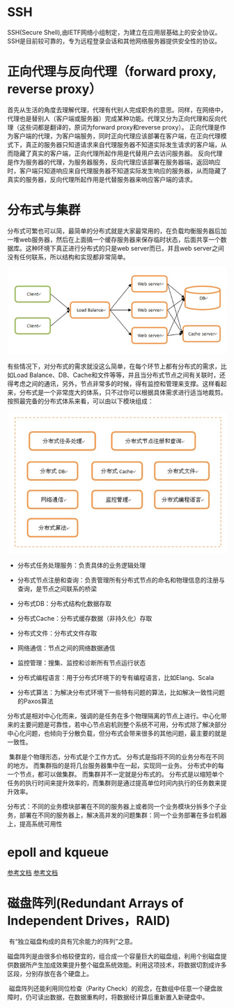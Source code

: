 # SSH
SSH(Secure Shell),由IETF网络小组制定，为建立在应用层基础上的安全协议。SSH是目前较可靠的，专为远程登录会话和其他网络服务器提供安全性的协议。

# 正向代理与反向代理（forward proxy, reverse proxy）
首先从生活的角度去理解代理，代理有代别人完成职务的意思。同样，在网络中，代理也是替别人（客户端或服务器）完成某种功能。代理又分为正向代理和反向代理（这些词都是翻译的，原词为forward proxy和reverse proxy）。
正向代理是作为客户端的代理，为客户端服务，同时正向代理应该部署在客户端，在正向代理模式下，真正的服务器只知道请求来自代理服务器不知道实际发生请求的客户端，从而隐藏了真实的客户端，正向代理所起作用是代替用户去访问服务器。
反向代理是作为服务器的代理，为服务器服务，反向代理应该部署在服务器端，返回响应时，客户端只知道响应来自代理服务器不知道实际发生响应的服务器，从而隐藏了真实的服务器，反向代理所起作用是代替服务器来响应客户端的请求。

# 分布式与集群
​	分布式可繁也可以简，最简单的分布式就是大家最常用的，在负载均衡服务器后加一堆web服务器，然后在上面搞一个缓存服务器来保存临时状态，后面共享一个数据库。这种环境下真正进行分布式的只是web server而已，并且web server之间没有任何联系，所以结构和实现都非常简单。

![img](picture/简单的分布式.gif)

​	有些情况下，对分布式的需求就没这么简单，在每个环节上都有分布式的需求，比如Load Balance、DB、Cache和文件等等，并且当分布式节点之间有关联时，还得考虑之间的通讯，另外，节点非常多的时候，得有监控和管理来支撑。这样看起来，分布式是一个非常庞大的体系，只不过你可以根据具体需求进行适当地裁剪。按照最完备的分布式体系来看，可以由以下模块组成：

![img](picture/分布式模块.gif)

+ 分布式任务处理服务：负责具体的业务逻辑处理

+ 分布式节点注册和查询：负责管理所有分布式节点的命名和物理信息的注册与查询，是节点之间联系的桥梁

+ 分布式DB：分布式结构化数据存取

+ 分布式Cache：分布式缓存数据（非持久化）存取

+ 分布式文件：分布式文件存取

+ 网络通信：节点之间的网络数据通信

+ 监控管理：搜集、监控和诊断所有节点运行状态

+ 分布式编程语言：用于分布式环境下的专有编程语言，比如Elang、Scala

+ 分布式算法：为解决分布式环境下一些特有问题的算法，比如解决一致性问题的Paxos算法

​	分布式是相对中心化而来，强调的是任务在多个物理隔离的节点上进行。中心化带来的主要问题是可靠性，若中心节点宕机则整个系统不可用，分布式除了解决部分中心化问题，也倾向于分散负载，但分布式会带来很多的其他问题，最主要的就是一致性。

​	集群是个物理形态，分布式是个工作方式。
​	 分布式是指将不同的业务分布在不同的地方。 而集群指的是将几台服务器集中在一起，实现同一业务。
​	分布式中的每一个节点，都可以做集群。 而集群并不一定就是分布式的。
​	分布式是以缩短单个任务的执行时间来提升效率的，而集群则是通过提高单位时间内执行的任务数来提升效率。

​	分布式：不同的业务模块部署在不同的服务器上或者同一个业务模块分拆多个子业务，部署在不同的服务器上，解决高并发的问题
​	集群：同一个业务部署在多台机器上，提高系统可用性  

# epoll and kqueue
[参考文档](https://www.cnblogs.com/FG123/p/5256553.html)
[参考文档](https://www.cnblogs.com/linganxiong/p/5583415.html)

# 磁盘阵列(Redundant Arrays of Independent Drives，RAID)

​	有“独立磁盘构成的具有冗余能力的阵列”之意。

​	磁盘阵列是由很多价格较便宜的，组合成一个容量巨大的磁盘组，利用个别磁盘提供数据所产生加成效果提升整个磁盘系统效能。利用这项技术，将数据切割成许多区段，分别存放在各个硬盘上。

​	磁盘阵列还能利用同位检查（Parity Check）的观念，在数组中任意一个硬盘故障时，仍可读出数据，在数据重构时，将数据经计算后重新置入新硬盘中。